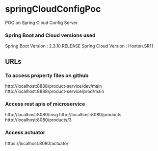 # springCloudConfigPoc
POC on Spring Cloud Config Server

### Spring Boot and Cloud versions used
Spring Boot Version : 2.3.10.RELEASE
Spring Cloud Version : Hoxton.SR11

## URLs 

### To access property files on github
http://localhost:8888/product-service/dev/main
http://localhost:8888/product-service/prod/main

### Access rest apis of microservice
  http://localhost:8080/msg 
  http://localhost:8080/products 
  http://localhost:8080/products/3
  
### Access actuator
   https://localhost:8080/actuator
  
  
